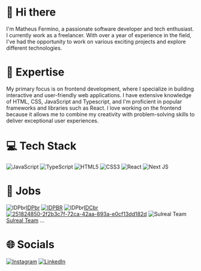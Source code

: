 # 👋 Hi there

I'm Matheus Fermino, a passionate software developer and tech enthusiast. I currently work as a freelancer.
With over a year of experience in the field, I've had the opportunity to work on various exciting projects and explore different technologies.

# 🚀 Expertise

My primary focus is on frontend development, where I specialize in building interactive and user-friendly web applications. I have extensive knowledge of HTML, CSS, JavaScript and Typescript, and I'm proficient in popular frameworks and libraries such as React.
I love working on the frontend because it allows me to combine my creativity with problem-solving skills to deliver exceptional user experiences.

# 💻 Tech Stack
![JavaScript](https://img.shields.io/badge/javascript-%23323330.svg?style=for-the-badge&logo=javascript&logoColor=%23F7DF1E) ![TypeScript](https://img.shields.io/badge/typescript-%23007ACC.svg?style=for-the-badge&logo=typescript&logoColor=white) ![HTML5](https://img.shields.io/badge/html5-%23E34F26.svg?style=for-the-badge&logo=html5&logoColor=white) ![CSS3](https://img.shields.io/badge/css3-%231572B6.svg?style=for-the-badge&logo=css3&logoColor=white) ![React](https://img.shields.io/badge/react-%2320232a.svg?style=for-the-badge&logo=react&logoColor=%2361DAFB) ![Next JS](https://img.shields.io/badge/Next-black?style=for-the-badge&logo=next.js&logoColor=white)

# 💼 Jobs
![IDPbr](https://www.idpbr.com/favicon.ico)[IDPbr](https://www.idpbr.com/)
[![IDPBR](https://www.idpbr.com/favicon.ico)](https://www.idpbr.com/)
![IDPbr](https://www.idc-br.com/favicon.ico)[IDCbr](https://www.idc-br.com/)
[![251824850-2f2b3c7f-72ca-42aa-893a-e0cf13dd182d](https://github.com/diekiel/diekiel/assets/93294029/f48f26b5-136a-4216-9324-2ad289e91713)](https://www.auzzacapital.com/)
![Sulreal Team](https://www.sulreal.team/favicon.ico) [Sulreal Team](https://www.sulreal.team/)
...


# 🌐 Socials
[![Instagram](https://img.shields.io/badge/Instagram-%23E4405F.svg?style=for-the-badge&logo=Instagram&logoColor=white)](https://instagram.com/diekiel) [![LinkedIn](https://img.shields.io/badge/linkedin-%230077B5.svg?style=for-the-badge&logo=linkedin&logoColor=white)](https://www.linkedin.com/in/matheus-fermino-39861224b/)
